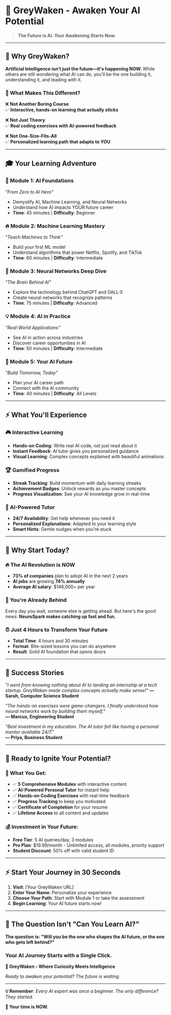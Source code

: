 # 🧠 **GreyWaken** - Awaken Your AI Potential

> **The Future is AI. Your Awakening Starts Now.**

---

## 🚀 **Why GreyWaken?**

**Artificial Intelligence isn't just the future—it's happening NOW.** While others are still wondering what AI can do, you'll be the one building it, understanding it, and leading with it.

### **🎯 What Makes This Different?**

❌ **Not Another Boring Course**  
✅ **Interactive, hands-on learning that actually sticks**

❌ **Not Just Theory**  
✅ **Real coding exercises with AI-powered feedback**

❌ **Not One-Size-Fits-All**  
✅ **Personalized learning path that adapts to YOU**

---

## 🎓 **Your Learning Adventure**

### **🌟 Module 1: AI Foundations**
*"From Zero to AI Hero"*
- Demystify AI, Machine Learning, and Neural Networks
- Understand how AI impacts YOUR future career
- **Time**: 45 minutes | **Difficulty**: Beginner

### **🔥 Module 2: Machine Learning Mastery**
*"Teach Machines to Think"*
- Build your first ML model
- Understand algorithms that power Netflix, Spotify, and TikTok
- **Time**: 60 minutes | **Difficulty**: Intermediate

### **🚀 Module 3: Neural Networks Deep Dive**
*"The Brain Behind AI"*
- Explore the technology behind ChatGPT and DALL-E
- Create neural networks that recognize patterns
- **Time**: 75 minutes | **Difficulty**: Advanced

### **💡 Module 4: AI in Practice**
*"Real-World Applications"*
- See AI in action across industries
- Discover career opportunities in AI
- **Time**: 50 minutes | **Difficulty**: Intermediate

### **🎯 Module 5: Your AI Future**
*"Build Tomorrow, Today"*
- Plan your AI career path
- Connect with the AI community
- **Time**: 40 minutes | **Difficulty**: All Levels

---

## ⚡ **What You'll Experience**

### **🎮 Interactive Learning**
- **Hands-on Coding**: Write real AI code, not just read about it
- **Instant Feedback**: AI tutor gives you personalized guidance
- **Visual Learning**: Complex concepts explained with beautiful animations

### **🏆 Gamified Progress**
- **Streak Tracking**: Build momentum with daily learning streaks
- **Achievement Badges**: Unlock rewards as you master concepts
- **Progress Visualization**: See your AI knowledge grow in real-time

### **🤖 AI-Powered Tutor**
- **24/7 Availability**: Get help whenever you need it
- **Personalized Explanations**: Adapted to your learning style
- **Smart Hints**: Gentle nudges when you're stuck

---

## 💪 **Why Start Today?**

### **🔥 The AI Revolution is NOW**
- **73% of companies** plan to adopt AI in the next 2 years
- **AI jobs** are growing **74% annually**
- **Average AI salary**: $146,000+ per year

### **🎯 You're Already Behind**
Every day you wait, someone else is getting ahead. But here's the good news: **NeuroSpark makes catching up fast and fun.**

### **⏰ Just 4 Hours to Transform Your Future**
- **Total Time**: 4 hours and 30 minutes
- **Format**: Bite-sized lessons you can do anywhere
- **Result**: Solid AI foundation that opens doors

---

## 🌟 **Success Stories**

*"I went from knowing nothing about AI to landing an internship at a tech startup. GreyWaken made complex concepts actually make sense!"*
**— Sarah, Computer Science Student**

*"The hands-on exercises were game-changers. I finally understood how neural networks work by building them myself."*  
**— Marcus, Engineering Student**

*"Best investment in my education. The AI tutor felt like having a personal mentor available 24/7."*  
**— Priya, Business Student**

---

## 🚀 **Ready to Ignite Your Potential?**

### **🎁 What You Get:**
- ✅ **5 Comprehensive Modules** with interactive content
- ✅ **AI-Powered Personal Tutor** for instant help
- ✅ **Hands-on Coding Exercises** with real-time feedback
- ✅ **Progress Tracking** to keep you motivated
- ✅ **Certificate of Completion** for your resume
- ✅ **Lifetime Access** to all content and updates

### **💰 Investment in Your Future:**
- **Free Tier**: 5 AI queries/day, 3 modules
- **Pro Plan**: $19.99/month - Unlimited access, all modules, priority support
- **Student Discount**: 50% off with valid student ID

---

## ⚡ **Start Your Journey in 30 Seconds**

1. **Visit**: [Your GreyWaken URL]
2. **Enter Your Name**: Personalize your experience
3. **Choose Your Path**: Start with Module 1 or take the assessment
4. **Begin Learning**: Your AI future starts now!

---

## 🎯 **The Question Isn't "Can You Learn AI?"**

**The question is: "Will you be the one who shapes the AI future, or the one who gets left behind?"**

### **Your AI Journey Starts with a Single Click.**

**🧠 GreyWaken - Where Curiosity Meets Intelligence**

*Ready to awaken your potential? The future is waiting.*

---

**💡 Remember**: *Every AI expert was once a beginner. The only difference? They started.*

**🚀 Your time is NOW.**
